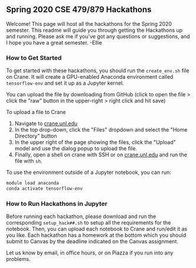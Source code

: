 ## Spring 2020 CSE 479/879 Hackathons

Welcome! This page will host all the hackathons for the Spring 2020 semester. This readme will guide you through getting the Hackathons up and running. Please ask me if you've got any questions or suggestions, and I hope you have a great semester. \-Ellie

### How to Get Started

To get started with these hackathons, you should run the `create_env.sh` file on Crane. It will create a GPU-enabled Anaconda environment called `tensorflow-env` and set it up as a Jupyter kernel.

You can upload the file by downloading from GitHub (click to open the file > click the "raw" button in the upper-right > right click and hit save)

To upload a file to Crane
1. Navigate to [crane.unl.edu](https://crane.unl.edu/)
2. In the top drop-down, click the "Files" dropdown and select the "Home Directory" button
3. In the upper right of the page showing the files, click the "Upload" model and use the dialog popup to upload the file.
4. Finally, open a shell on crane with SSH or on [crane.unl.edu](https://crane.unl.edu/)	 and run the file with `sh`.

To use the environment outside of a Jupyter notebook, you can run:
```bash
module load anaconda
conda activate tensorflow-env
```

### How to Run Hackathons in Jupyter

Before running each hackathon, please download and run the corresponding `setup_hack##.sh` to setup all the requirements for the notebook. Then, you can upload each notebook to Crane and run/edit it as you like. Each hackathon has a homework at the bottom which you should submit to Canvas by the deadline indicated on the Canvas assignment.

Let us know by email, in office hours, or on Piazza if you run into any problems.

